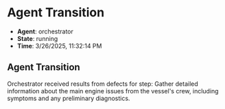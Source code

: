 # Agent Transition

- **Agent**: orchestrator
- **State**: running
- **Time**: 3/26/2025, 11:32:14 PM

## Agent Transition

Orchestrator received results from defects for step: Gather detailed information about the main engine issues from the vessel's crew, including symptoms and any preliminary diagnostics.

